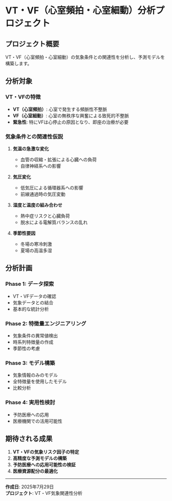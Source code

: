 # VT・VF（心室頻拍・心室細動）分析プロジェクト

## プロジェクト概要

VT・VF（心室頻拍・心室細動）の気象条件との関連性を分析し、予測モデルを構築します。

## 分析対象

### VT・VFの特徴
- **VT（心室頻拍）**: 心室で発生する頻脈性不整脈
- **VF（心室細動）**: 心室の無秩序な興奮による致死的不整脈
- **緊急性**: 特にVFは心停止の原因となり、即座の治療が必要

### 気象条件との関連性仮説
1. **気温の急激な変化**
   - 血管の収縮・拡張による心臓への負荷
   - 自律神経系への影響

2. **気圧変化**
   - 低気圧による循環器系への影響
   - 前線通過時の気圧変動

3. **湿度と温度の組み合わせ**
   - 熱中症リスクと心臓負荷
   - 脱水による電解質バランスの乱れ

4. **季節性要因**
   - 冬場の寒冷刺激
   - 夏場の高温多湿

## 分析計画

### Phase 1: データ探索
- VT・VFデータの確認
- 気象データとの結合
- 基本的な統計分析

### Phase 2: 特徴量エンジニアリング
- 気象条件の異常値検出
- 時系列特徴量の作成
- 季節性の考慮

### Phase 3: モデル構築
- 気象情報のみのモデル
- 全特徴量を使用したモデル
- 比較分析

### Phase 4: 実用性検討
- 予防医療への応用
- 医療機関での活用可能性

## 期待される成果

1. **VT・VFの気象リスク因子の特定**
2. **高精度な予測モデルの構築**
3. **予防医療への応用可能性の検証**
4. **医療資源配分の最適化**

---

**作成日**: 2025年7月29日  
**プロジェクト**: VT・VF気象関連性分析 